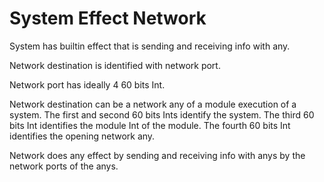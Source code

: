 # System Effect Network

System has builtin effect that is sending and receiving info with any.

Network destination is identified with network port.

Network port has ideally 4 60 bits Int.

Network destination can be a network any of a module execution of a system.
The first and second 60 bits Ints identify the system.
The third 60 bits Int identifies the module Int of the module.
The fourth 60 bits Int identifies the opening network any.

Network does any effect by sending and receiving info with anys by the
network ports of the anys.